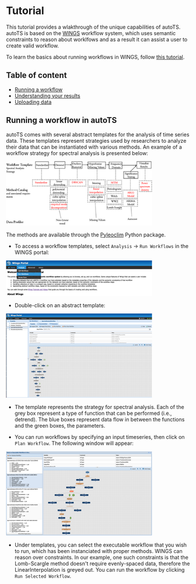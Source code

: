 # Tutorial

This tutorial provides a wlakthrough of the unique capabilities of autoTS. autoTS is based on the [WINGS](https://www.wings-workflows.org) workflow system, which uses semantic constraints to reason about worklfows and as a result it can assist a user to create valid workflow.

To learn the basics about running workflows in WINGS, follow [this tutorial](https://www.wings-workflows.org/tutorial/tutorial.html).

## Table of content
* [Running a workflow](#run)
* [Understanding your results](#results)
* [Uploading data](#data)

## <a name='run'> Running a workflow in autoTS</a>

autoTS comes with several abstract templates for the analysis of time series data. These templates represent strategies used by researchers to analyze their data that can be instantiated with various methods. An example of a workflow strategy for spectral analysis is presented below:

<img src="images/AutoTS.jpg" alt="autoTs_proofofconcept" width="400" />

The methods are available through the [Pyleoclim](https://pyleoclim-util.readthedocs.io/en/stable/) Python package.

* To access a workflow templates, select `Analysis` -> `Run Workflows` in the WINGS portal:

<img src="images/wing_home.png" alt="WINGS-access templates" width="400" />

* Double-click on an abstract template:

<img src="images/Wings-Template.png" alt="Wings Template page" width="400" />

* The template represents the strategy for spectral analysis. Each of the grey box represent a type of function that can be performed (i.e., detrend). The blue boxes represent data flow in between the functions and the green boxes, the parameters.

* You can run workflows by specifying an input timeseries, then click on `Plan Workflow`. The following window will appear:

<img src="images/plan_workflow.png" alt="Wings Template page" width="400" />

* Under templates, you can select the executable workflow that you wish to run, which has been instanciated with proper methods. WINGS can reason over constraints. In our example, one such constraints is that the Lomb-Scargle method doesn't require evenly-spaced data, therefore the LinearInterpolation is greyed out. You can run the workflow by clicking `Run Selected Workflow`.
